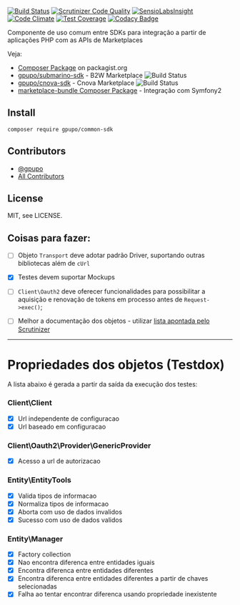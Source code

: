 [![Build Status](https://secure.travis-ci.org/gpupo/common-sdk.png?branch=master)](http://travis-ci.org/gpupo/common-sdk)
[![Scrutinizer Code Quality](https://scrutinizer-ci.com/g/gpupo/common-sdk/badges/quality-score.png?b=master)](https://scrutinizer-ci.com/g/gpupo/common-sdk/?branch=master)
[![SensioLabsInsight](https://insight.sensiolabs.com/projects/97bf5441-1b04-4f1d-a946-c547c61a90f0/mini.png)](https://insight.sensiolabs.com/projects/97bf5441-1b04-4f1d-a946-c547c61a90f0)
[![Code Climate](https://codeclimate.com/repos/554b625fe30ba01e88003d2f/badges/3e5baa4786d35478823a/gpa.svg)](https://codeclimate.com/repos/554b625fe30ba01e88003d2f/feed)
[![Test Coverage](https://codeclimate.com/repos/554b625fe30ba01e88003d2f/badges/3e5baa4786d35478823a/coverage.svg)](https://codeclimate.com/repos/554b625fe30ba01e88003d2f/coverage)
[![Codacy Badge](https://www.codacy.com/project/badge/323afbd6d88f4c4dbc4dec27810c70b9)](https://www.codacy.com/app/g/common-sdk)

Componente de uso comum entre SDKs para integração a partir de aplicações PHP com as APIs de Marketplaces

Veja:

* [Composer Package](https://packagist.org/packages/gpupo/) on packagist.org
* [gpupo/submarino-sdk](https://github.com/gpupo/submarino-sdk)  - B2W Marketplace ![Build Status](https://secure.travis-ci.org/gpupo/submarino-sdk.png?branch=master)
* [gpupo/cnova-sdk](https://github.com/gpupo/cnova-sdk)  - Cnova Marketplace ![Build Status](https://secure.travis-ci.org/gpupo/cnova-sdk.png?branch=master)
* [marketplace-bundle Composer Package](https://packagist.org/packages/gpupo/marketplace-bundle) - Integração com Symfony2

## Install

    composer require gpupo/common-sdk

## Contributors

- [@gpupo](https://github.com/gpupo)
- [All Contributors](https://github.com/gpupo/common/contributors)

## License

MIT, see LICENSE.

## Coisas para fazer:

- [ ] Objeto ``Transport`` deve adotar padrão Driver, suportando outras bibliotecas além de ``cUrl``
- [x] Testes devem suportar Mockups
- [ ] ``Client\Oauth2`` deve oferecer funcionalidades para possibilitar a aquisição e renovação de tokens em processo antes de ``Request->exec()``;
- [ ] Melhor a documentação dos objetos - utilizar [lista apontada pelo Scrutinizer](https://scrutinizer-ci.com/g/gpupo/common-sdk/issues/master)


---

# Propriedades dos objetos (Testdox)

<!--
Comando para geração da lista:

phpunit --testdox | grep -vi php |  sed "s/.*\[/-&/" | sed 's/.*Gpupo.*/&\'$'\n/g' | sed 's/.*Gpupo.*/&\'$'\n/g' | sed 's/Gpupo\\Tests\\CommonSdk\\/### /g'

-->
A lista abaixo é gerada a partir da saída da execução dos testes:

### Client\Client


- [x] Url independente de configuracao
- [x] Url baseado em configuracao

### Client\Oauth2\Provider\GenericProvider


- [x] Acesso a url de autorizacao

### Entity\EntityTools


- [x] Valida tipos de informacao
- [x] Normaliza tipos de informacao
- [x] Aborta com uso de dados invalidos
- [x] Sucesso com uso de dados validos

### Entity\Manager


- [x] Factory collection
- [x] Nao encontra diferenca entre entidades iguais
- [x] Encontra diferenca entre entidades diferentes
- [x] Encontra diferenca entre entidades diferentes a partir de chaves selecionadas
- [x] Falha ao tentar encontrar diferenca usando propriedade inexistente
